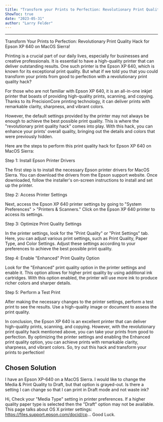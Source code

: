 ```yaml
---
title: "Transform your Prints to Perfection: Revolutionary Print Quality Hack for Epson XP 640 on MacOS Sierra!"
ShowToc: true 
date: "2023-05-31"
author: "Larry Felder"
---
```

*****
Transform Your Prints to Perfection: Revolutionary Print Quality Hack for Epson XP 640 on MacOS Sierra!

Printing is a crucial part of our daily lives, especially for businesses and creative professionals. It is essential to have a high-quality printer that can deliver outstanding results. One such printer is the Epson XP 640, which is known for its exceptional print quality. But what if we told you that you could transform your prints from good to perfection with a revolutionary print quality hack?

For those who are not familiar with Epson XP 640, it is an all-in-one inkjet printer that boasts of providing high-quality prints, scanning, and copying. Thanks to its PrecisionCore printing technology, it can deliver prints with remarkable clarity, sharpness, and vibrant colors.

However, the default settings provided by the printer may not always be enough to achieve the best possible print quality. This is where the "revolutionary print quality hack" comes into play. With this hack, you can enhance your prints' overall quality, bringing out the details and colors that were previously hidden.

Here are the steps to perform this print quality hack for Epson XP 640 on MacOS Sierra:

Step 1: Install Epson Printer Drivers

The first step is to install the necessary Epson printer drivers for MacOS Sierra. You can download the drivers from the Epson support website. Once downloaded, follow the installer's on-screen instructions to install and set up the printer.

Step 2: Access Printer Settings

Next, access the Epson XP 640 printer settings by going to "System Preferences" > "Printers & Scanners." Click on the Epson XP 640 printer to access its settings.

Step 3: Optimize Print Quality Settings

In the printer settings, look for the "Print Quality" or "Print Settings" tab. Here, you can adjust various print settings, such as Print Quality, Paper Type, and Color Settings. Adjust these settings according to your preferences to achieve the best possible print quality.

Step 4: Enable "Enhanced" Print Quality Option

Look for the "Enhanced" print quality option in the printer settings and enable it. This option allows for higher print quality by using additional ink cartridges. With this option enabled, the printer will use more ink to produce richer colors and sharper details.

Step 5: Perform a Test Print

After making the necessary changes to the printer settings, perform a test print to see the results. Use a high-quality image or document to assess the print quality.

In conclusion, the Epson XP 640 is an excellent printer that can deliver high-quality prints, scanning, and copying. However, with the revolutionary print quality hack mentioned above, you can take your prints from good to perfection. By optimizing the printer settings and enabling the Enhanced print quality option, you can achieve prints with remarkable clarity, sharpness, and vibrant colors. So, try out this hack and transform your prints to perfection!


## Chosen Solution
 I have an Epson XP-640 on a MacOS Sierra.  I would like to change the Media & Print Quality to Draft, but that option is grayed-out.  Is there a setting I can change so that I can print in Draft mode and not waste ink?

 Hi,
Check your "Media Type" setting in printer preferences. If a higher quality paper type is selected then the "Draft" option may not be available.
This page talks about OS X printer settings:
https://files.support.epson.com/docid/cp...
Good Luck.




